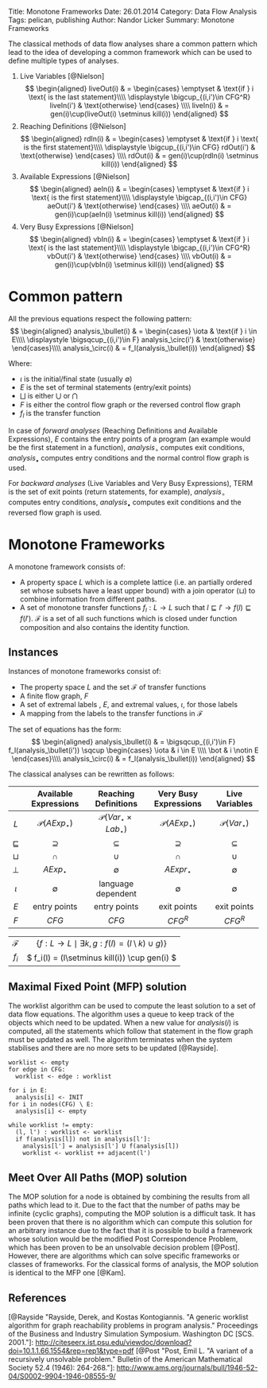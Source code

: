 Title: Monotone Frameworks
Date: 26.01.2014
Category: Data Flow Analysis
Tags: pelican, publishing
Author: Nandor Licker
Summary: Monotone Frameworks

The classical methods of data flow analyses share a common pattern which lead
to the idea of developing a common framework which can be used to define
multiple types of analyses.

1. Live Variables [@Nielson] 
$$
\begin{aligned}
  liveOut(i) & = 
    \begin{cases}
      \emptyset & \text{if } i \text{ is the last statement}\\\\
      \displaystyle \bigcup_{(i,i')\in CFG^R} liveIn(i') & \text{otherwise}
    \end{cases} \\\\
  liveIn(i) & = gen(i)\cup(liveOut(i) \setminus kill(i))
\end{aligned}
$$
2. Reaching Definitions [@Nielson]
$$
\begin{aligned}
  rdIn(i) & = 
    \begin{cases}
      \emptyset & \text{if } i \text{ is the first statement}\\\\
      \displaystyle \bigcup_{(i,i')\in CFG} rdOut(i') & \text{otherwise}
    \end{cases} \\\\
  rdOut(i) & = gen(i)\cup(rdIn(i) \setminus kill(i))
\end{aligned}
$$
3. Available Expressions [@Nielson]
$$
\begin{aligned}
  aeIn(i) & = 
    \begin{cases}
      \emptyset & \text{if } i \text{ is the first statement}\\\\
      \displaystyle \bigcap_{(i,i')\in CFG} aeOut(i') & \text{otherwise}
    \end{cases} \\\\
  aeOut(i) & = gen(i)\cup(aeIn(i) \setminus kill(i))
\end{aligned}
$$
4. Very Busy Expressions [@Nielson]
$$
\begin{aligned}
  vbIn(i) & = 
    \begin{cases}
      \emptyset & \text{if } i \text{ is the last statement}\\\\
      \displaystyle \bigcap_{(i,i')\in CFG^R} vbOut(i') & \text{otherwise}
    \end{cases} \\\\
  vbOut(i) & = gen(i)\cup(vbIn(i) \setminus kill(i))
\end{aligned}
$$

Common pattern
==============
All the previous equations respect the following pattern:
$$
\begin{aligned}
  analysis_\bullet(i) & =
    \begin{cases}
      \iota & \text{if } i \in E\\\\
      \displaystyle \bigsqcup_{(i,i')\in F} analysis_\circ(i') & \text{otherwise}
    \end{cases}\\\\
  analysis_\circ(i) & = f_l(analysis_\bullet(i))
\end{aligned}
$$

Where:

+ $\iota$ is the initial/final state (usually $\emptyset$)
+ $E$ is the set of terminal statements (entry/exit points) 
+ $\bigsqcup$ is either $\bigcup$ or $\bigcap$
+ $F$ is either the control flow graph or the reversed control flow graph
+ $f_l$ is the transfer function

In case of *forward analyses* (Reaching Definitions and Available Expressions),
$E$ contains the entry points of a program (an example would be the first
statement in a function), $analysis_\circ$ computes exit conditions, 
$analysis_\bullet$ computes entry conditions and the normal control flow graph
is used.

For *backward analyses* (Live Variables and Very Busy Expressions), TERM is the
set of exit points (return statements, for example), $analysis_\circ$ computes 
entry conditions, $analysis_\bullet$ computes exit conditions and the reversed
flow graph is used.

Monotone Frameworks
===================

A monotone framework consists of:

+ A property space $L$ which is a complete lattice (i.e. an partially ordered
  set whose subsets have a least upper bound) with a join operator ($\sqcup$) to
  combine information from different paths.
+ A set of monotone transfer functions $f_l : L \rightarrow L$ such that
  $l \sqsubseteq l' \rightarrow f(l) \sqsubseteq f(l')$. $\mathcal{F}$ is a set
  of all such functions which is closed under function composition and also
  contains the identity function.

Instances
---------

Instances of monotone frameworks consist of:

+ The property space $L$ and the set $\mathcal{F}$ of transfer functions
+ A finite flow graph, $F$
+ A set of extremal labels , $E$, and extremal values, $\iota$, for those labels
+ A mapping from the labels to the transfer functions in $\mathcal{F}$

The set of equations has the form:
$$
\begin{aligned}
  analysis_\bullet(i) & = \bigsqcup_{(i,i')\in F} f_l(analysis_\bullet(i')) \sqcup
    \begin{cases}
      \iota & i \in E \\\\
      \bot & i \notin E
    \end{cases}\\\\
  analysis_\circ(i) & = f_l(analysis_\bullet(i))
\end{aligned}
$$

The classical analyses can be rewritten as follows:

|             | Available Expressions   | Reaching Definitions                   | Very Busy Expressions   | Live Variables         |
|:-----------:|:-----------------------:|:--------------------------------------:|:-----------------------:|:----------------------:|
|$L$          |$\mathcal{P}(AExp_\star)$|$\mathcal{P}(Var_\star\times Lab_\star)$|$\mathcal{P}(AExp_\star)$|$\mathcal{P}(Var_\star)$|
|$\sqsubseteq$|$\supseteq$              |$\subseteq$                             |$\supseteq$              |$\subseteq$             |
|$\sqcup$     |$\cap$                   |$\cup$                                  |$\cap$                   |$\cup$                  |
|$\bot$       |$AExp_\star$             |$\emptyset$                             |$AExpr_\star$            |$\emptyset$             |
|$\iota$      |$\emptyset$              |language dependent                      |$\emptyset$              |$\emptyset$             |
|$E$          |entry points             |entry points                            |exit points              |exit points             |
|$F$          |$CFG$                    |$CFG$                                   |$CFG^R$                  |$CFG^R$                 |

|             |                                                                              |
|:-----------:|:----------------------------------------------------------------------------:|
|$\mathcal{F}$|$\lbrace f:L\rightarrow L \mid\exists k,g: f(l)=(l\setminus k)\cup g) \rbrace$|
|$f_i$        |$ f_i(l) = (l\setminus kill(i)) \cup gen(i) $                                 |

Maximal Fixed Point (MFP) solution
----------------------------------

The worklist algorithm can be used to compute the least solution to a 
set of data flow equations. The algorithm uses a queue to keep track of the
objects which need to be updated. When a new value for $analysis(i)$ is 
computed, all the statements which follow that statement in the flow graph must 
be updated as well. The algorithm terminates when the system stabilises and 
there are no more sets to be updated [@Rayside].

    worklist <- empty
    for edge in CFG:
      worklist <- edge : worklist

    for i in E:
      analysis[i] <- INIT
    for i in nodes(CFG) \ E:
      analysis[i] <- empty

    while worklist != empty:
      (l, l') : worklist <- worklist
      if f(analysis[l]) not in analysis[l']:
        analysis[l'] = analysis[l'] U f(analysis[l])
        worklist <- worklist ++ adjacent(l')

 
Meet Over All Paths (MOP) solution
----------------------------------

The MOP solution for a node is obtained by combining the results from all paths 
which lead to it. Due to the fact that the number of paths may be infinite 
(cyclic graphs), computing the MOP solution is a difficult task. It has been 
proven that there is no algorithm which can compute this solution for an 
arbitrary instance due to the fact that it is possible to build a framework
whose solution would be the modified Post Correspondence Problem, which has been 
proven to be an unsolvable decision problem [@Post]. However, there are
algorithms which can solve specific frameworks or classes of frameworks.
For the classical forms of analysis, the MOP solution is identical to the MFP
one [@Kam].

References
----------

[@Nielson "Nielson, Flemming, Hanne R. Nielson, and Chris Hankin. Principles of program analysis. Springer, 1999. Page 40-50"]: http://www2.imm.dtu.dk/~hrni/PPA/ppa.html
[@Kam "Kam, John B., and Jeffrey D. Ullman. "Monotone data flow analysis frameworks." Acta Informatica 7.3 (1977): 305-317."]: http://download.springer.com/static/pdf/742/art%253A10.1007%252FBF00290339.pdf?auth66=1392462225_8a41583af61c21dd0a5acf990295390a&ext=.pdf
[@Kildall "Kildall, Gary A. "A unified approach to global program optimization." Proceedings of the 1st annual ACM SIGACT-SIGPLAN symposium on Principles of programming languages. ACM, 1973."]: http://dl.acm.org/citation.cfm?id=512945&coll=portal&dl=ACM
[@Rayside "Rayside, Derek, and Kostas Kontogiannis. "A generic worklist algorithm for graph reachability problems in program analysis." Proceedings of the Business and Industry Simulation Symposium. Washington DC [SCS. 2001."]: http://citeseerx.ist.psu.edu/viewdoc/download?doi=10.1.1.66.1554&rep=rep1&type=pdf
[@Post "Post, Emil L. "A variant of a recursively unsolvable problem." Bulletin of the American Mathematical Society 52.4 (1946): 264-268."]: http://www.ams.org/journals/bull/1946-52-04/S0002-9904-1946-08555-9/